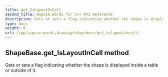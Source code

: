 ```yaml
---
title: get_IsLayoutInCell
second_title: Aspose.Words for C++ API Reference
description: Gets or sets a flag indicating whether the shape is displayed inside a table or outside of it. 
type: docs
weight: 0
url: /cpp/aspose.words.drawing/shapebase/get_islayoutincell/
---
```

## ShapeBase.get_IsLayoutInCell method


Gets or sets a flag indicating whether the shape is displayed inside a table or outside of it. 

